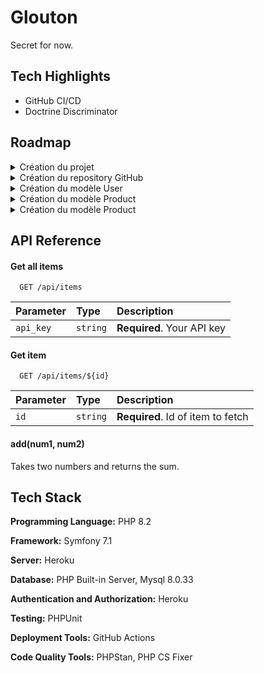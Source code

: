 
# Glouton

Secret for now.

## Tech Highlights

- GitHub CI/CD
- Doctrine Discriminator

## Roadmap

<details>
<summary>Création du projet</summary>

- [ ] Création du projet Symfony 7.1
- [ ] Déploiement sur GitHub
- [ ] Intégrer PHPUnit
- [ ] Intégrer PHPStan
- [ ] Intégrer PHP CS Fixer

</details>

<details>
<summary>Création du repository GitHub</summary>

- [ ] Premier commit du projet
- [ ] Rédaction d’une première doc
- [ ] Rédaction de la roadmap
- [ ] Création d’une CI/CD GitHub

</details>

<details>
<summary>Création du modèle User</summary>

- [ ] Implémentation de l’authentification

</details>

<details>
<summary>Création du modèle Product</summary>

- [ ] Création du modèle Product parent
- [ ] Création des modèles enfant
- [ ] Get endpoint
- [ ] Post endpoint
- [ ] Patch endpoint
- [ ] Delete endpoint

</details>

<details>
<summary>Création du modèle Product</summary>

- [ ] Création du modèle ExpirationDate
- [ ] Post endpoint
- [ ] Patch endpoint
- [ ] Delete endpoint

</details>

## API Reference

#### Get all items

```http
  GET /api/items
```

| Parameter | Type     | Description                |
| :-------- | :------- | :------------------------- |
| `api_key` | `string` | **Required**. Your API key |

#### Get item

```http
  GET /api/items/${id}
```

| Parameter | Type     | Description                       |
| :-------- | :------- | :-------------------------------- |
| `id`      | `string` | **Required**. Id of item to fetch |

#### add(num1, num2)

Takes two numbers and returns the sum.


## Tech Stack

**Programming Language:** PHP 8.2

**Framework:** Symfony 7.1

**Server:** Heroku

**Database:** PHP Built-in Server, Mysql 8.0.33

**Authentication and Authorization:** Heroku

**Testing:** PHPUnit

**Deployment Tools:** GitHub Actions

**Code Quality Tools:** PHPStan, PHP CS Fixer